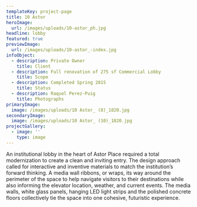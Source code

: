 ```yaml
---
templateKey: project-page
title: 10 Astor
heroImage:
  url: /images/uploads/10-astor_ph.jpg
headline: lobby
featured: true
previewImage:
  url: /images/uploads/10-astor_-index.jpg
infoObject:
  - description: Private Owner
    title: Client
  - description: Full renovation of 275 sf Commercial Lobby
    title: Scope
  - description: Completed Spring 2015
    title: Status
  - description: Raquel Perez-Puig
    title: Photographs
primaryImage:
  image: /images/uploads/10 Astor_ (8)_1820.jpg
secondaryImage:
  image: /images/uploads/10 Astor_ (10)_1820.jpg
projectGallery:
  - image: ''
    type: image
---
```



An institutional lobby in the heart of Astor Place required a total modernization to create a clean and inviting entry. The design approach called for interactive and inventive materials to match the institution’s forward thinking. A media wall ribbons, or wraps, its way around the perimeter of the space to help navigate visitors to their destinations while also informing the elevator location, weather, and current events. The media walls, white glass panels, hanging LED light strips and the polished concrete floors collectively tie the space into one cohesive, futuristic experience.
